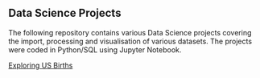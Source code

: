 ## Data Science Projects
The following repository contains various Data Science projects covering the import, processing and visualisation of various datasets. 
The projects were coded in Python/SQL using Jupyter Notebook.

[Exploring US Births](https://github.com/ChrisJESmith/DataScience-Projects/blob/master/Project%2001%20-%20Exploring%20US%20Births.ipynb)

